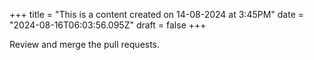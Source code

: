 +++
title = "This is a content created on 14-08-2024 at 3:45PM"
date = "2024-08-16T06:03:56.095Z"
draft = false
+++

  Review and merge the pull requests.
        